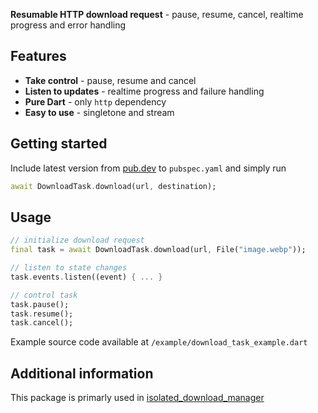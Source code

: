 **Resumable HTTP download request** - pause, resume, cancel, realtime progress and error handling

## Features

- **Take control** - pause, resume and cancel
- **Listen to updates** - realtime progress and failure handling
- **Pure Dart** - only `http` dependency 
- **Easy to use** - singletone and stream

## Getting started

Include latest version from [pub.dev](https://pub.dev/packages/download_task) to `pubspec.yaml` and simply run
```dart
await DownloadTask.download(url, destination);
```

## Usage

```dart
// initialize download request
final task = await DownloadTask.download(url, File("image.webp"));

// listen to state changes
task.events.listen((event) { ... }

// control task
task.pause();
task.resume();
task.cancel();
```
Example source code available at `/example/download_task_example.dart`

## Additional information

This package is primarly used in [isolated_download_manager](https://pub.dev/packages/isolated_download_manager)
